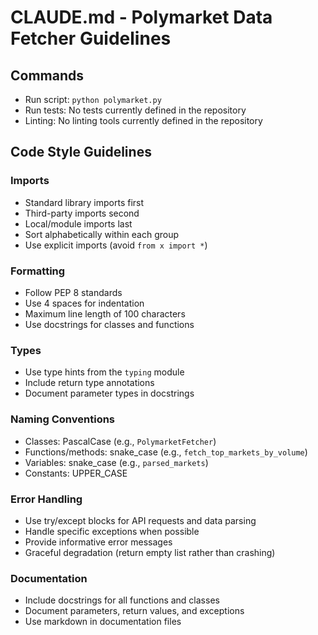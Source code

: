 # CLAUDE.md - Polymarket Data Fetcher Guidelines

## Commands
- Run script: `python polymarket.py`
- Run tests: No tests currently defined in the repository
- Linting: No linting tools currently defined in the repository

## Code Style Guidelines

### Imports
- Standard library imports first
- Third-party imports second
- Local/module imports last
- Sort alphabetically within each group
- Use explicit imports (avoid `from x import *`)

### Formatting
- Follow PEP 8 standards
- Use 4 spaces for indentation
- Maximum line length of 100 characters
- Use docstrings for classes and functions

### Types
- Use type hints from the `typing` module
- Include return type annotations
- Document parameter types in docstrings

### Naming Conventions
- Classes: PascalCase (e.g., `PolymarketFetcher`)
- Functions/methods: snake_case (e.g., `fetch_top_markets_by_volume`)
- Variables: snake_case (e.g., `parsed_markets`)
- Constants: UPPER_CASE

### Error Handling
- Use try/except blocks for API requests and data parsing
- Handle specific exceptions when possible
- Provide informative error messages
- Graceful degradation (return empty list rather than crashing)

### Documentation
- Include docstrings for all functions and classes
- Document parameters, return values, and exceptions
- Use markdown in documentation files